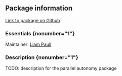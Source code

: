 <div id='parallel_autonomy-autogenerated' markdown='1'>


<!-- do not edit this file, autogenerated -->

## Package information 

[Link to package on Github](github:org=duckietown,repo=Software,path=50-misc-additional-functionality/parallel_autonomy,branch=master18)

### Essentials {nonumber="1"}

Maintainer: [Liam Paull](mailto:lpaull@mit.edu)

### Description {nonumber="1"}

TODO: description for the parallel autonomy package



</div>

